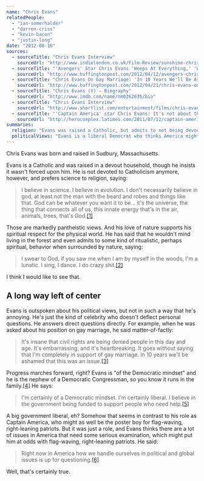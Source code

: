 ```yaml
---
name: "Chris Evans"
relatedPeople:
  - "ian-somerhalder"
  - "darren-criss"
  - "kevin-bacon"
  - "justin-long"
date: "2012-08-16"
sources:
  - sourceTitle: "Chris Evans Interview"
    sourceUrl: "http://www.indielondon.co.uk/Film-Review/sunshine-chris-evans-interview"
  - sourceTitle: "'Avengers' Star Chris Evans 'Weeps At Everything,' 'Wants To Live In The Woods.'"
    sourceUrl: "http://www.huffingtonpost.com/2012/04/12/avengers-chris-evans-cries-details-magazine_n_1421730.html"
  - sourceTitle: "Chris Evans On Gay Marriage: 'In 10 Years We'll Be Ashamed This Was An Issue"
    sourceUrl: "http://www.huffingtonpost.com/2012/04/21/chris-evans-on-gay-marriage_n_1442704.html"
  - sourceTitle: "Chris Evans (V) – Biography"
    sourceUrl: "http://www.imdb.com/name/nm0262635/bio"
  - sourceTitle: "Chris Evans Interview"
    sourceUrl: "http://www.shortlist.com/entertainment/films/chris-evans-interview"
  - sourceTitle: "'Captain America' star Chris Evans: It's not about the flag, it's about the hero"
    sourceUrl: "http://herocomplex.latimes.com/2011/07/12/captain-america-star-chris-evans-its-not-about-the-flag-its-about-the-hero/"
summaries:
  religion: "Evans was raised a Catholic, but admits to not being devout. He's more of a pantheist now."
  politicalViews: "Evans is a liberal Democrat who thinks America might be heading down the wrong track."
---
```


Chris Evans was born and raised in Sudbury, Massachusetts.

Evans is a Catholic and was raised in a devout household, though he insists it wasn't forced upon him. He is not devoted to Catholicism anymore, however, and prefers science to religion, saying:

>I believe in science. I believe in evolution. I don't necessarily believe in god, at least not the man with the beard and robes and things like that. God can be whatever you want it to be… it's the universe, the thing that connects all of us, this innate energy that's in the air, animals, trees, that's God.<a class="source-citation" href="#http%3A%2F%2Fwww.indielondon.co.uk%2FFilm-Review%2Fsunshine-chris-evans-interview" title="Chris Evans Interview">[1]</a>

Those are markedly pantheistic views. And his love of nature supports his spiritual respect for the physical world. He has said that he wouldn't mind living in the forest and even admits to some kind of ritualistic, perhaps spiritual, behavior when surrounded by nature, saying:

>I swear to God, if you saw me when I am by myself in the woods, I'm a lunatic. I sing, I dance. I do crazy shit.<a class="source-citation" href="#http%3A%2F%2Fwww.huffingtonpost.com%2F2012%2F04%2F12%2Favengers-chris-evans-cries-details-magazine_n_1421730.html" title="&apos;Avengers&apos; Star Chris Evans &apos;Weeps At Everything,&apos; &apos;Wants To Live In The Woods.&apos;">[2]</a>

I think I would like to see that.


## A long way left of center

Evans is outspoken about his political views, but not in such a way that he's annoying. He's just the kind of celebrity who doesn't deflect personal questions. He answers direct questions directly. For example, when he was asked about his position on gay marriage, he said matter-of-factly:

>It's insane that civil rights are being denied people in this day and age. It's embarrassing, and it's heartbreaking. It goes without saying that I'm completely in support of gay marriage. In 10 years we'll be ashamed that this was an issue.<a class="source-citation" href="#http%3A%2F%2Fwww.huffingtonpost.com%2F2012%2F04%2F21%2Fchris-evans-on-gay-marriage_n_1442704.html" title="Chris Evans On Gay Marriage: &apos;In 10 Years We&apos;ll Be Ashamed This Was An Issue">[3]</a>

Progress marches forward, right? Evans is "of the Democratic mindset" and he is the nephew of a Democratic Congressman, so you know it runs in the family.<a class="source-citation" href="#http%3A%2F%2Fwww.imdb.com%2Fname%2Fnm0262635%2Fbio" title="Chris Evans (V) – Biography">[4]</a> He says:

>I'm certainly of a Democratic mindset. I'm certainly liberal. I believe in the government being funded to support people who need help.<a class="source-citation" href="#http%3A%2F%2Fwww.shortlist.com%2Fentertainment%2Ffilms%2Fchris-evans-interview" title="Chris Evans Interview">[5]</a>

A big government liberal, eh? Somehow that seems in contrast to his role as Captain America, who might as well be the poster boy for flag-waving, right-leaning patriots. But it was just a role, and Evans thinks there are a lot of issues in America that need some serious examination, which might put him at odds with flag-waving, right-leaning patriots. He said:

>Right now in America how we handle ourselves in political and global issues is up for questioning.<a class="source-citation" href="#http%3A%2F%2Fherocomplex.latimes.com%2F2011%2F07%2F12%2Fcaptain-america-star-chris-evans-its-not-about-the-flag-its-about-the-hero%2F" title="&apos;Captain America&apos; star Chris Evans: It&apos;s not about the flag, it&apos;s about the hero">[6]</a>

Well, that's certainly true.